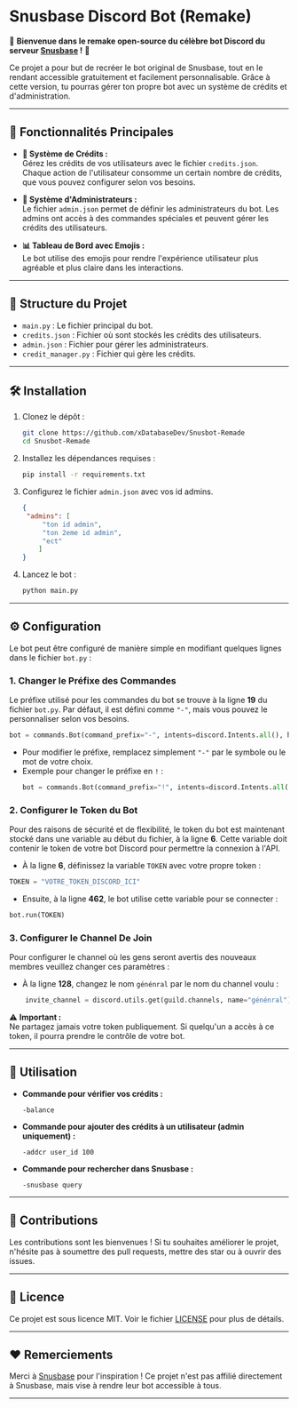 # Snusbase Discord Bot (Remake)

🎉 **Bienvenue dans le remake open-source du célèbre bot Discord du serveur [Snusbase](https://discord.gg/snusbase) !** 🎉

Ce projet a pour but de recréer le bot original de Snusbase, tout en le rendant accessible gratuitement et facilement personnalisable. Grâce à cette version, tu pourras gérer ton propre bot avec un système de crédits et d'administration.

---

## 🚀 **Fonctionnalités Principales**

- **💸 Système de Crédits :**  
  Gérez les crédits de vos utilisateurs avec le fichier `credits.json`. Chaque action de l'utilisateur consomme un certain nombre de crédits, que vous pouvez configurer selon vos besoins.

- **🔐 Système d'Administrateurs :**  
  Le fichier `admin.json` permet de définir les administrateurs du bot. Les admins ont accès à des commandes spéciales et peuvent gérer les crédits des utilisateurs.

- **📊 Tableau de Bord avec Emojis :**  
  Le bot utilise des emojis pour rendre l'expérience utilisateur plus agréable et plus claire dans les interactions.

---

## 📁 **Structure du Projet**

- `main.py` : Le fichier principal du bot.
- `credits.json` : Fichier où sont stockés les crédits des utilisateurs.
- `admin.json` : Fichier pour gérer les administrateurs.
- `credit_manager.py` : Fichier qui gère les crédits.


---

## 🛠 **Installation**

1. Clonez le dépôt :
   ```bash
   git clone https://github.com/xDatabaseDev/Snusbot-Remade
   cd Snusbot-Remade
   ```

2. Installez les dépendances requises :
   ```bash
   pip install -r requirements.txt
   ```

3. Configurez le fichier `admin.json` avec vos id admins.
   ```json
   {
    "admins": [
        "ton id admin",
        "ton 2eme id admin",
        "ect"
       ]
   }
   ```

5. Lancez le bot :
   ```bash
   python main.py
   ```

---

## ⚙️ **Configuration**

Le bot peut être configuré de manière simple en modifiant quelques lignes dans le fichier `bot.py` :

### 1. **Changer le Préfixe des Commandes**

Le préfixe utilisé pour les commandes du bot se trouve à la ligne **19** du fichier `bot.py`. Par défaut, il est défini comme `"-"`, mais vous pouvez le personnaliser selon vos besoins.

```python
bot = commands.Bot(command_prefix="-", intents=discord.Intents.all(), help_command=None, activity=discord.Streaming(name="Snusbot by xDatabase", url="https://www.twitch.tv/rickyrollstar"), status=presence_type)
```

- Pour modifier le préfixe, remplacez simplement `"-"` par le symbole ou le mot de votre choix.
- Exemple pour changer le préfixe en `!` :
  ```python
  bot = commands.Bot(command_prefix="!", intents=discord.Intents.all(), help_command=None, activity=discord.Streaming(name="Snusbot by xDatabase", url="https://www.twitch.tv/rickyrollstar"), status=presence_type)
  ```

### 2. **Configurer le Token du Bot**

Pour des raisons de sécurité et de flexibilité, le token du bot est maintenant stocké dans une variable au début du fichier, à la ligne **6**. Cette variable doit contenir le token de votre bot Discord pour permettre la connexion à l'API.

- À la ligne **6**, définissez la variable `TOKEN` avec votre propre token :

```python
TOKEN = "VOTRE_TOKEN_DISCORD_ICI"
```

- Ensuite, à la ligne **462**, le bot utilise cette variable pour se connecter :

```python
bot.run(TOKEN)
```

### 3. **Configurer le Channel De Join**

Pour configurer le channel où les gens seront avertis des nouveaux membres veuillez changer ces paramètres :

- À la ligne **128**, changez le nom `génénral` par le nom du channel voulu :

```python
    invite_channel = discord.utils.get(guild.channels, name="génénral")  
```

⚠️ **Important :**  
Ne partagez jamais votre token publiquement. Si quelqu'un a accès à ce token, il pourra prendre le contrôle de votre bot.

---

## 🔧 **Utilisation**

- **Commande pour vérifier vos crédits :**
  ```
  -balance
  ```

- **Commande pour ajouter des crédits à un utilisateur (admin uniquement) :**
  ```
  -addcr user_id 100
  ```

- **Commande pour rechercher dans Snusbase :**
  ```
  -snusbase query
  ```

---

## 👥 **Contributions**

Les contributions sont les bienvenues ! Si tu souhaites améliorer le projet, n'hésite pas à soumettre des pull requests, mettre des star ou à ouvrir des issues.

---

## 📜 **Licence**

Ce projet est sous licence MIT. Voir le fichier [LICENSE](LICENSE) pour plus de détails.

---

## ❤️ **Remerciements**

Merci à [Snusbase](https://discord.gg/snusbase) pour l'inspiration ! Ce projet n'est pas affilié directement à Snusbase, mais vise à rendre leur bot accessible à tous.

---
